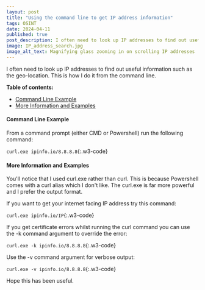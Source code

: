 ```yaml
---
layout: post
title: "Using the command line to get IP address information"
tags: OSINT
date: 2024-04-11
published: true
post_description: I often need to look up IP addresses to find out useful information.  This is how I do it from the command line.
image: IP_address_search.jpg
image_alt_text: Magnifying glass zooming in on scrolling IP addresses
---
```

I often need to look up IP addresses to find out useful information such as the geo-location.  This is how I do it from the command line.


**Table of contents:**
- [Command Line Example](#item-two)
- [More Information and Examples](#item-three)

<a id="item-two"></a>
#### Command Line Example
From a command prompt (either CMD or Powershell) run the following command:

`curl.exe ipinfo.io/8.8.8.8`{:.w3-code}

<a id="item-three"></a>
#### More Information and Examples
You'll notice that I used curl.exe rather than curl.  This is because Powershell comes with a curl alias which I don't like.  The curl.exe is far more powerful and I prefer the output format.

If you want to get your internet facing IP address try this command:

`curl.exe ipinfo.io/IP`{:.w3-code}

If you get certificate errors whilst running the curl command you can use the -k command argument to override the error:

`curl.exe -k ipinfo.io/8.8.8.8`{:.w3-code}

Use the -v command argument for verbose output:

`curl.exe -v ipinfo.io/8.8.8.8`{:.w3-code}

Hope this has been useful.
